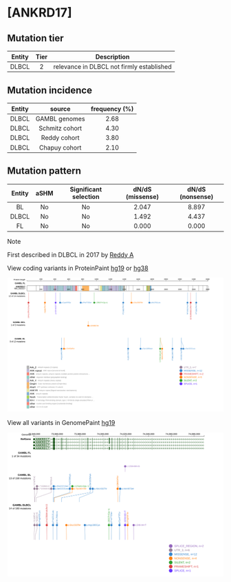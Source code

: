 # [ANKRD17]

## Mutation tier

|Entity|Tier|Description                              |
|:------:|:----:|-----------------------------------------|
|DLBCL |2   |relevance in DLBCL not firmly established|
## Mutation incidence

|Entity|source        |frequency (%)|
|:------:|:--------------:|:-------------:|
|DLBCL |GAMBL genomes |2.68         |
|DLBCL |Schmitz cohort|4.30         |
|DLBCL |Reddy cohort  |3.80         |
|DLBCL |Chapuy cohort |2.10         |

## Mutation pattern

|Entity|aSHM|Significant selection|dN/dS (missense)|dN/dS (nonsense)|
|:------:|:----:|:---------------------:|:----------------:|:----------------:|
|BL    |No  |No                   |2.047           |8.897           |
|DLBCL |No  |No                   |1.492           |4.437           |
|FL    |No  |No                   |0.000           |0.000           |


> [!NOTE]
> First described in DLBCL in 2017 by [Reddy A](https://pubmed.ncbi.nlm.nih.gov/28985567)

View coding variants in ProteinPaint [hg19](https://www.bcgsc.ca/downloads/morinlab/GAMBL/test/genes/ANKRD17_protein.html)  or [hg38](https://www.bcgsc.ca/downloads/morinlab/GAMBL/test/genes/ANKRD17_protein_hg38.html)

![image](images/proteinpaint/ANKRD17_NM_032217.svg)

View all variants in GenomePaint [hg19](https://www.bcgsc.ca/downloads/morinlab/GAMBL/test/genes/ANKRD17.html)

![image](images/proteinpaint/ANKRD17.svg)
